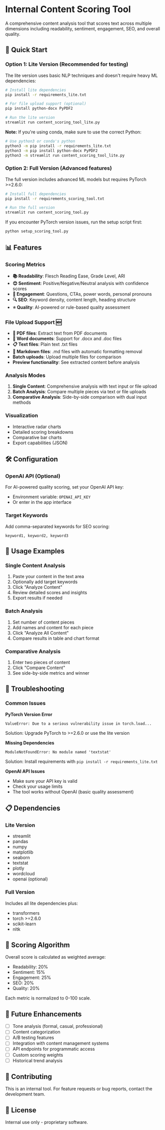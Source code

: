 # Internal Content Scoring Tool

A comprehensive content analysis tool that scores text across multiple dimensions including readability, sentiment, engagement, SEO, and overall quality.

## 🚀 Quick Start

### Option 1: Lite Version (Recommended for testing)
The lite version uses basic NLP techniques and doesn't require heavy ML dependencies:

```bash
# Install lite dependencies
pip install -r requirements_lite.txt

# For file upload support (optional)
pip install python-docx PyPDF2

# Run the lite version
streamlit run content_scoring_tool_lite.py
```

**Note:** If you're using conda, make sure to use the correct Python:
```bash
# Use python3 or conda's python
python3 -m pip install -r requirements_lite.txt
python3 -m pip install python-docx PyPDF2
python3 -m streamlit run content_scoring_tool_lite.py
```

### Option 2: Full Version (Advanced features)
The full version includes advanced ML models but requires PyTorch >=2.6.0:

```bash
# Install full dependencies
pip install -r requirements_scoring_tool.txt

# Run the full version
streamlit run content_scoring_tool.py
```

If you encounter PyTorch version issues, run the setup script first:
```bash
python setup_scoring_tool.py
```

## 📊 Features

### Scoring Metrics
- **📚 Readability**: Flesch Reading Ease, Grade Level, ARI
- **😊 Sentiment**: Positive/Negative/Neutral analysis with confidence scores
- **🎯 Engagement**: Questions, CTAs, power words, personal pronouns
- **🔍 SEO**: Keyword density, content length, heading structure
- **⭐ Quality**: AI-powered or rule-based quality assessment

### File Upload Support 🆕
- **📄 PDF files**: Extract text from PDF documents
- **📝 Word documents**: Support for .docx and .doc files
- **📋 Text files**: Plain text .txt files
- **📝 Markdown files**: .md files with automatic formatting removal
- **Batch uploads**: Upload multiple files for comparison
- **Preview functionality**: See extracted content before analysis

### Analysis Modes
1. **Single Content**: Comprehensive analysis with text input or file upload
2. **Batch Analysis**: Compare multiple pieces via text or file uploads
3. **Comparative Analysis**: Side-by-side comparison with dual input methods

### Visualization
- Interactive radar charts
- Detailed scoring breakdowns
- Comparative bar charts
- Export capabilities (JSON)

## 🛠️ Configuration

### OpenAI API (Optional)
For AI-powered quality scoring, set your OpenAI API key:
- Environment variable: `OPENAI_API_KEY`
- Or enter in the app interface

### Target Keywords
Add comma-separated keywords for SEO scoring:
```
keyword1, keyword2, keyword3
```

## 📝 Usage Examples

### Single Content Analysis
1. Paste your content in the text area
2. Optionally add target keywords
3. Click "Analyze Content"
4. Review detailed scores and insights
5. Export results if needed

### Batch Analysis
1. Set number of content pieces
2. Add names and content for each piece
3. Click "Analyze All Content"
4. Compare results in table and chart format

### Comparative Analysis
1. Enter two pieces of content
2. Click "Compare Content"
3. See side-by-side metrics and winner

## 🔧 Troubleshooting

### Common Issues

**PyTorch Version Error**
```
ValueError: Due to a serious vulnerability issue in torch.load...
```
Solution: Upgrade PyTorch to >=2.6.0 or use the lite version

**Missing Dependencies**
```
ModuleNotFoundError: No module named 'textstat'
```
Solution: Install requirements with `pip install -r requirements_lite.txt`

**OpenAI API Issues**
- Make sure your API key is valid
- Check your usage limits
- The tool works without OpenAI (basic quality assessment)

## 📋 Dependencies

### Lite Version
- streamlit
- pandas
- numpy  
- matplotlib
- seaborn
- textstat
- plotly
- wordcloud
- openai (optional)

### Full Version
Includes all lite dependencies plus:
- transformers
- torch >=2.6.0
- scikit-learn
- nltk

## 🎯 Scoring Algorithm

Overall score is calculated as weighted average:
- Readability: 20%
- Sentiment: 15%
- Engagement: 25%
- SEO: 20%
- Quality: 20%

Each metric is normalized to 0-100 scale.

## 🔮 Future Enhancements

- [ ] Tone analysis (formal, casual, professional)
- [ ] Content categorization
- [ ] A/B testing features
- [ ] Integration with content management systems
- [ ] API endpoints for programmatic access
- [ ] Custom scoring weights
- [ ] Historical trend analysis

## 🤝 Contributing

This is an internal tool. For feature requests or bug reports, contact the development team.

## 📄 License

Internal use only - proprietary software.
